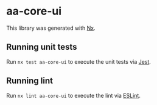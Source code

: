 # aa-core-ui

This library was generated with [Nx](https://nx.dev).

## Running unit tests

Run `nx test aa-core-ui` to execute the unit tests via [Jest](https://jestjs.io).

## Running lint

Run `nx lint aa-core-ui` to execute the lint via [ESLint](https://eslint.org/).
